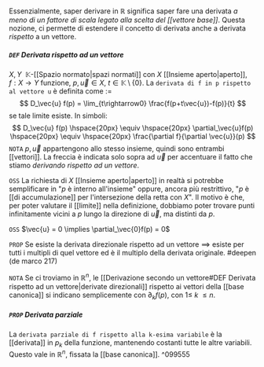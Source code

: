 Essenzialmente, saper derivare in $\mathbb{R}$ significa saper fare una derivata _a meno di un fattore di scala legato alla scelta del [[vettore base]]_. Questa nozione, ci permette di estendere il concetto di derivata anche a derivata _rispetto_ a un vettore.

##### `DEF` Derivata rispetto ad un vettore
$X, Y\ \ \mathbb{K}$-[[Spazio normato|spazi normati]] con $X$ [[Insieme aperto|aperto]], $f: X \rightarrow Y$ funzione, $p, \vec{u} \in X$, $t \in \mathbb{K} \setminus \{0\}$. La `derivata di f in p rispetto al vettore u` è definita come $:=$
$$
D_\vec{u} f(p) = \lim_{t\rightarrow0} \frac{f(p+t\vec{u})-f(p)}{t}
$$
se tale limite esiste. In simboli:
$$
D_\vec{u} f(p) \hspace{20px} \equiv \hspace{20px} \partial_\vec{u}f(p) \hspace{20px} \equiv \hspace{20px} \frac{\partial f}{\partial \vec{u}}(p) 
$$
`NOTA` $p, \vec{u}$ appartengono allo stesso insieme, quindi sono entrambi [[vettori]]. La freccia è indicata solo sopra ad $\vec{u}$ per accentuare il fatto che stiamo _derivando rispetto ad un vettore_.

`OSS` La richiesta di $X$ [[Insieme aperto|aperto]] in realtà si potrebbe semplificare in "$p$ è interno all'insieme" oppure, ancora più restrittivo, "$p$ è [[di accumulazione]] per l'intersezione della retta con $X$". Il motivo è che, per poter valutare il [[limite]] nella definizione, dobbiamo poter trovare punti infinitamente vicini a $p$ lungo la direzione di $\vec{u}$, ma distinti da $p$.

`OSS` $\vec{u} = 0 \implies \partial_\vec{0}f(p) = 0$

`PROP` Se esiste la derivata direzionale rispetto ad un vettore $\implies$ esiste per tutti i multipli di quel vettore ed è il multiplo della derivata originale. #deepen  (de marco 217)

`NOTA` Se ci troviamo in $\mathbb{R}^n$, le [[Derivazione secondo un vettore#DEF Derivata rispetto ad un vettore|derivate direzionali]] rispetto ai vettori della [[base canonica]] si indicano semplicemente con $\partial_kf(p)$, con $1 \leq\ k\ \leq n$.

##### `PROP` Derivata parziale
La `derivata parziale di f rispetto alla k-esima variabile` è la [[derivata]] in $p_k$ della funzione, mantenendo costanti tutte le altre variabili.
Questo vale in $\mathbb{R}^n$, fissata la [[base canonica]]. ^099555
